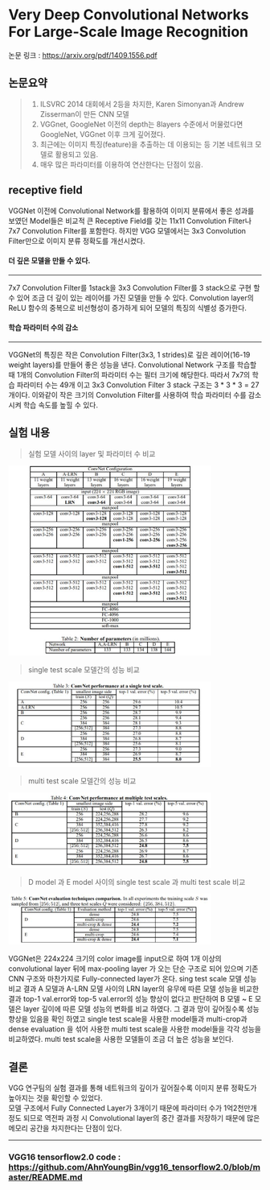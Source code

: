 Very Deep Convolutional Networks For Large-Scale Image Recognition
============================================================================
논문 링크 : <https://arxiv.org/pdf/1409.1556.pdf>   
   
   
   
논문요약
--------
>1. ILSVRC 2014 대회에서 2등을 차지한, Karen Simonyan과 Andrew Zisserman이 만든 CNN 모델
>2. VGGnet, GoogleNet 이전의 depth는 8layers 수준에서 머물렀다면 GoogleNet, VGGnet 이후 크게 깊어졌다. 
>3. 최근에는 이미지 특징(feature)을 추출하는 데 이용되는 등 기본 네트워크 모델로 활용되고 있음.
>4. 매우 많은 파라미터를 이용하여 연산한다는 단점이 있음.

receptive field
---------------
VGGNet 이전에 Convolutional Network를 활용하여 이미지 분류에서 좋은 성과를 보였던 Model들은 비교적 큰 Receptive Field를 갖는 11x11 Convolution Filter나 7x7 Convolution Filter를 포함한다. 하지만 VGG 모델에서는 3x3 Convolution Filter만으로 이미지 분류 정확도를 개선시켰다.   

#### 더 깊은 모델을 만들 수 있다.
---
7x7 Convolution Filter를 1stack을 3x3 Convolution Filter를 3 stack으로 구현 할 수 있어 조금 더 깊이 있는 레이어를 가진  모델을 만들 수 있다. Convolution layer의 ReLU 함수의 중복으로 비선형성이 증가하게 되어 모델의 특징의 식별성 증가한다. 
<br>   
#### 학습 파라미터 수의 감소   
---
VGGNet의 특징은 작은 Convolution Filter(3x3, 1 strides)로 깊은 레이어(16-19 weight layers)를 만들어 좋은 성능을 낸다. Convolutional Network 구조를 학습할 때 1개의 Convolution Filter의 파라미터 수는 필터 크기에 해당한다. 따라서 7x7의 학습 파라미터 수는 49개 이고 3x3 Convolution Filter 3 stack 구조는 3 * 3 * 3 = 27 개이다. 이와같이 작은 크기의 Convolution Filter를 사용하여 학습 파라미터 수를 감소 시켜 학습 속도를 높힐 수 있다.



실험 내용
---------
>실험 모델 사이의 layer 및 파라미터 수 비교   
   
<img src="/image/1.JPG" width="80%" height="80%" title="img1" alt="img1"></img>   
>single test scale 모델간의 성능 비교   
   
<img src="/image/2.JPG" width="80%" height="80%" title="img1" alt="img1"></img>  
> multi test scale 모델간의 성능 비교  
   
<img src="/image/3.JPG" width="80%" height="80%" title="img1" alt="img1"></img>   
>D model 과 E model 사이의 single test scale 과 multi test scale 비교  
   
<img src="/image/4.JPG" width="80%" height="80%" title="img1" alt="img1"></img>   


VGGNet은 224x224 크기의 color image를 input으로 하여 1개 이상의 convolutional layer 뒤에 max-pooling layer 가 오는 단순 구조로 되어 있으며 기존 CNN 구조와 마찬가지로 Fully-connected layer가 온다. sing test scale 모델 성능 비교 결과 A 모델과  A-LRN 모델 사이의 LRN layer의 유무에 따른 모델 성능을 비교한 결과 top-1 val.error와 top-5 val.error의 성능 향상이 없다고 판단하여  B 모델 ~ E 모델은 layer 깊이에 따른 모델 성능의 변화를 비교 하였다. 그 결과 망이 깊어질수록 성능 향상을 있음을 확인 하였고 single test scale을 사용한 model들과 multi-crop과 dense evaluation 을 섞어 사용한 multi test scale을 사용한 model들을 각각 성능을 비교하였다. multi test scale을 사용한 모델들이 조금 더 높은 성능을 보인다.   
   
결론
---------

VGG 연구팀의 실험 결과를 통해 네트워크의 깊이가 깊어질수록 이미지 분류 정확도가 높아지는 것을 확인할 수 있었다.  
모델 구조에서 Fully Connected Layer가 3개이기 때문에 파라미터 수가 1억2천만개 정도 되므로 역전파 과정 시 Convolutional layer의 중간 결과를 저장하기 때문에 많은 메모리 공간을 차지한다는 단점이 있다.   
   
---
### VGG16 tensorflow2.0 code : <https://github.com/AhnYoungBin/vgg16_tensorflow2.0/blob/master/README.md>
